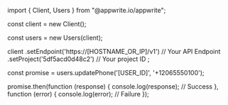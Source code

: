 import { Client, Users } from "@appwrite.io/appwrite";

const client = new Client();

const users = new Users(client);

client
    .setEndpoint('https://[HOSTNAME_OR_IP]/v1') // Your API Endpoint
    .setProject('5df5acd0d48c2') // Your project ID
;

const promise = users.updatePhone('[USER_ID]', '+12065550100');

promise.then(function (response) {
    console.log(response); // Success
}, function (error) {
    console.log(error); // Failure
});